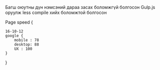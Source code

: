 
 Багш оюутны дүн нэмсэний дараа засах боломжгүй болгосон
Gulp.js оруулж less compile хийх боломжтой болгосон 

Page speed {

	16-10-12
	google {
		mobile : 78
		desktop: 88
		UX : 100
	}
}